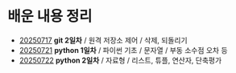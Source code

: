 # 배운 내용 정리
- [20250717](./20250717.md) **git 2일차** / 원격 저장소 제어 / 삭제, 되돌리기
- [20250721](./20250721.ipynb) **python 1일차** / 파이썬 기초 / 문자열 / 부동 소수점 오차 등
- [20250722](./20250722.ipynb) **python 2일차** / 자료형 / 리스트, 튜플, 연산자, 단축평가